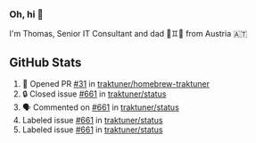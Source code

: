 ### Oh, hi 👋

I'm Thomas, Senior IT Consultant and dad 👶♊️👶 from Austria 🇦🇹

<!--
**traktuner/traktuner** is a ✨ _special_ ✨ repository because its `README.md` (this file) appears on your GitHub profile.

Here are some ideas to get you started:

- 🔭 I’m currently working on ...
- 🌱 I’m currently learning ...
- 👯 I’m looking to collaborate on ...
- 🤔 I’m looking for help with ...
- 💬 Ask me about ...
- 📫 How to reach me: ...
- 😄 Pronouns: ...
- ⚡ Fun fact: ...
-->

</div>

## GitHub Stats
<!--START_SECTION:activity-->
1. 💪 Opened PR [#31](undefined) in [traktuner/homebrew-traktuner](https://github.com/traktuner/homebrew-traktuner)
2. 🔒 Closed issue [#661](https://github.com/traktuner/status/issues/661) in [traktuner/status](https://github.com/traktuner/status)
3. 🗣 Commented on [#661](https://github.com/traktuner/status/issues/661#issuecomment-3472697559) in [traktuner/status](https://github.com/traktuner/status)
4.  Labeled issue [#661](https://github.com/traktuner/status/issues/661) in [traktuner/status](https://github.com/traktuner/status)
5.  Labeled issue [#661](https://github.com/traktuner/status/issues/661) in [traktuner/status](https://github.com/traktuner/status)
<!--END_SECTION:activity-->
